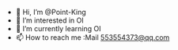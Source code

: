 - 👋 Hi, I’m @Point-King
- 👀 I’m interested in OI
- 🌱 I’m currently learning OI
- 📫 How to reach me :Mail 553554373@qq.com

<!---
Point-King/Point-King is a ✨ special ✨ repository because its `README.md` (this file) appears on your GitHub profile.
You can click the Preview link to take a look at your changes.
--->
